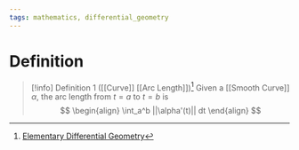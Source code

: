 ```yaml
---
tags: mathematics, differential_geometry
---
```


# Definition

> [!info] Definition 1 ([[Curve]] [[Arc Length]])[^1]
> Given a [[Smooth Curve]] $\alpha$, the arc length from $t = a$ to $t = b$ is
> $$
> \begin{align}
> \int_a^b ||\alpha'(t)|| dt
> \end{align}
> $$

[^1]: [Elementary Differential Geometry](zotero://open-pdf/library/items/F6CCEWIU?page=68)